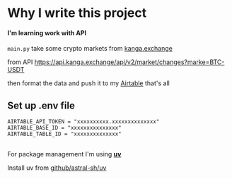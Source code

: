 # Why I write this project 
#### I'm learning work with API

`main.py` take some crypto markets from [kanga.exchange](kanga.exchange)

from API https://api.kanga.exchange/api/v2/market/changes?marke=BTC-USDT 

then format the data and push it to my [Airtable](https://airtable.com/app4Ek1SgSV0CwCjU/shremohLAshLYZim2) 
that's all 

## Set up .env file
```
AIRTABLE_API_TOKEN = "xxxxxxxxxx.xxxxxxxxxxxxxx"
AIRTABLE_BASE_ID = "xxxxxxxxxxxxxxx"
AIRTABLE_TABLE_ID = "xxxxxxxxxxxxxx"
```
## 
For package management I'm using [**uv**](https://github.com/astral-sh/uv)

Install uv from [github/astral-sh/uv](https://github.com/astral-sh/uv)


